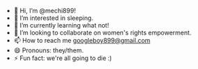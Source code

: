 - 👋 Hi, I’m @mechi899!
- 👀 I’m interested in sleeping.
- 🌱 I’m currently learning what not!
- 💞️ I’m looking to collaborate on women's rights empowerment.
- 📫 How to reach me googleboy899@gmail.com
- 😄 Pronouns: they/them.
- ⚡ Fun fact: we're all going to die :)
